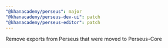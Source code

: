 ```yaml
---
"@khanacademy/perseus": major
"@khanacademy/perseus-dev-ui": patch
"@khanacademy/perseus-editor": patch
---
```


Remove exports from Perseus that were moved to Perseus-Core
